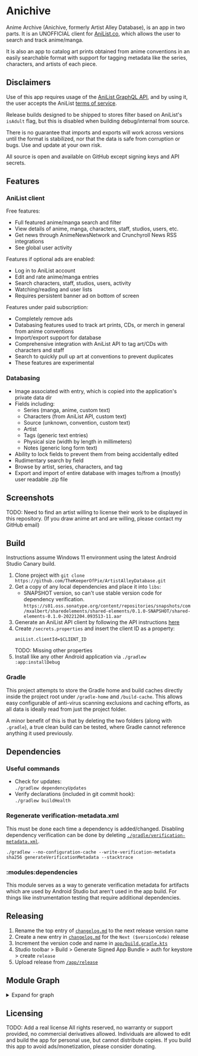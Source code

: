 # Anichive

Anime Archive (Anichive, formerly Artist Alley Database), is an app in two parts. It is an
UNOFFICIAL client for [AniList.co](https://anilist.co), which allows the user to search and track
anime/manga.

It is also an app to catalog art prints obtained from anime conventions in an easily searchable
format with support for tagging metadata like the series, characters, and artists of each piece.

## Disclaimers

Use of this app requires usage of the
[AniList GraphQL API](https://anilist.gitbook.io/anilist-apiv2-docs/), and by using it, the user
accepts the AniList [terms of service](https://anilist.co/terms).

Release builds designed to be shipped to stores filter based on AniList's `isAdult` flag, but this
is disabled when building debug/internal from source.

There is no guarantee that imports and exports will work across versions until the format is
stabilized, nor that the data is safe from corruption or bugs. Use and update at your own risk.

All source is open and available on GitHub except signing keys and API secrets.

## Features

### AniList client
Free features:
- Full featured anime/manga search and filter
- View details of anime, manga, characters, staff, studios, users, etc.
- Get news through AnimeNewsNetwork and Crunchyroll News RSS integrations
- See global user activity

Features if optional ads are enabled:
- Log in to AniList account
- Edit and rate anime/manga entries
- Search characters, staff, studios, users, activity
- Watching/reading and user lists
- Requires persistent banner ad on bottom of screen

Features under paid subscription:
- Completely remove ads
- Databasing features used to track art prints, CDs, or merch in general from anime conventions
- Import/export support for database
- Comprehensive integration with AniList API to tag art/CDs with characters and staff
- Search to quickly pull up art at conventions to prevent duplicates
- These features are experimental

### Databasing
- Image associated with entry, which is copied into the application's private data dir
- Fields including:
  - Series (manga, anime, custom text)
  - Characters (from AniList API, custom text)
  - Source (unknown, convention, custom text)
  - Artist
  - Tags (generic text entries)
  - Physical size (width by length in millimeters)
  - Notes (generic long form text)
- Ability to lock fields to prevent them from being accidentally edited
- Rudimentary search by field
- Browse by artist, series, characters, and tag
- Export and import of entire database with images to/from a (mostly) user readable .zip file

## Screenshots

TODO: Need to find an artist willing to license their work to be displayed in this repository.
(If you draw anime art and are willing, please contact my GitHub email)

## Build

Instructions assume Windows 11 environment using the latest Android Studio Canary build.

1. Clone project with `git clone https://github.com/TheKeeperOfPie/ArtistAlleyDatabase.git`
2. Get a copy of any local dependencies and place it into `libs`:
   - SNAPSHOT version, so can't use stable version code for dependency verification.  
   ```https://s01.oss.sonatype.org/content/repositories/snapshots/com/mxalbert/sharedelements/shared-elements/0.1.0-SNAPSHOT/shared-elements-0.1.0-20221204.093513-11.aar```
3. Generate an AniList API client by following the API instructions [here](https://anilist.gitbook.io/anilist-apiv2-docs/overview/oauth/getting-started#using-oauth)
4. Create `/secrets.properties` and insert the client ID as a property:
    ```
    aniList.clientId=$CLIENT_ID
    ```
   TODO: Missing other properties
5. Install like any other Android application via `./gradlew :app:installDebug`

### Gradle

This project attempts to store the Gradle home and build caches directly inside the project root
under `/gradle-home` and `/build-cache`. This allows easy configurable of anti-virus scanning
exclusions and caching efforts, as all data is ideally read from just the project folder.

A minor benefit of this is that by deleting the two folders (along with `.gradle`), a true clean
build can be tested, where Gradle cannot reference anything it used previously.

## Dependencies

### Useful commands

- Check for updates:  
  `./gradlew dependencyUpdates`
- Verify declarations (included in git commit hook):  
  `./gradlew buildHealth`

### Regenerate verification-metadata.xml

This must be done each time a dependency is added/changed. Disabling dependency verification can be
done by deleting [`./gradle/verification-metadata.xml`](gradle/verification-metadata.xml).

[//]: # (TODO: Full clean build is starting to get annoying, need better way to regenerate metadata)

`./gradlew --no-configuration-cache --write-verification-metadata sha256 generateVerificationMetadata --stacktrace`

### :modules:dependencies

This module serves as a way to generate verification metadata for artifacts which are used by
Android Studio but aren't used in the app build. For things like instrumentation testing that
require additional dependencies.

## Releasing
1. Rename the top entry of [`changelog.md`](changelog.md) to the next release version name
2. Create a new entry in [`changelog.md`](changelog.md) for the `Next ($versionCode)` release
3. Increment the version code and name in [`app/build.gradle.kts`](app/build.gradle.kts)
4. Studio toolbar > Build > Generate Signed App Bundle > auth for keystore > create `release`
5. Upload release from [`/app/release`](app/release)

## Module Graph
<details>
    <summary>Expand for graph</summary>

#### Start Module Graph

```mermaid
%%{
  init: {
    'theme': 'dark'
  }
}%%

graph LR
  subgraph :modules
    :modules:utils["utils"]
    :modules:utils-compose["utils-compose"]
    :modules:test-utils["test-utils"]
    :modules:utils-network["utils-network"]
    :modules:browse["browse"]
    :modules:utils-inject["utils-inject"]
    :modules:entry["entry"]
    :modules:utils-room["utils-room"]
    :modules:image["image"]
    :modules:musical-artists["musical-artists"]
    :modules:secrets["secrets"]
    :modules:anime2anime["anime2anime"]
    :modules:anilist["anilist"]
    :modules:anime["anime"]
    :modules:animethemes["animethemes"]
    :modules:debug["debug"]
    :modules:play["play"]
    :modules:art["art"]
    :modules:cds["cds"]
    :modules:data["data"]
    :modules:markdown["markdown"]
    :modules:media["media"]
    :modules:monetization["monetization"]
    :modules:settings["settings"]
    :modules:vgmdb["vgmdb"]
    :modules:apollo["apollo"]
    :modules:server["server"]
  end
  subgraph :modules:anilist
    :modules:anilist:data["data"]
  end
  subgraph :modules:anime
    :modules:anime:ui["ui"]
    :modules:anime:news["news"]
    :modules:anime:recommendations["recommendations"]
    :modules:anime:data["data"]
    :modules:anime:favorites["favorites"]
  end
  subgraph :modules:anime:ignore
    :modules:anime:ignore:data["data"]
  end
  subgraph :modules:anime:media
    :modules:anime:media:data["data"]
  end
  subgraph :modules:apollo
    :modules:apollo:utils["utils"]
  end
  subgraph :modules:monetization
    :modules:monetization:debug["debug"]
    :modules:monetization:unity["unity"]
  end
  :modules:anime:ui --> :modules:utils
  :modules:anime:ui --> :modules:utils-compose
  :modules:anime:ui --> :modules:test-utils
  :modules:anime:ui --> :modules:utils-network
  :modules:browse --> :modules:utils-inject
  :modules:browse --> :modules:entry
  :modules:browse --> :modules:utils
  :modules:browse --> :modules:utils-compose
  :modules:browse --> :modules:test-utils
  :modules:browse --> :modules:utils-network
  :modules:utils-room --> :modules:test-utils
  :modules:utils-room --> :modules:utils-network
  :modules:image --> :modules:utils
  :modules:image --> :modules:utils-compose
  :modules:image --> :modules:utils-inject
  :modules:image --> :modules:test-utils
  :modules:image --> :modules:utils-network
  :modules:musical-artists --> :modules:utils-inject
  :modules:musical-artists --> :modules:test-utils
  :modules:musical-artists --> :modules:utils-network
  :modules:secrets --> :modules:test-utils
  :modules:secrets --> :modules:utils-network
  :modules:anime2anime --> :modules:utils-inject
  :modules:anime2anime --> :modules:anilist
  :modules:anime2anime --> :modules:anime
  :modules:anime2anime --> :modules:anime:ignore:data
  :modules:anime2anime --> :modules:anime:media:data
  :modules:anime2anime --> :modules:anime:news
  :modules:anime2anime --> :modules:anime:recommendations
  :modules:anime2anime --> :modules:utils
  :modules:anime2anime --> :modules:utils-compose
  :modules:anime2anime --> :modules:test-utils
  :modules:anime2anime --> :modules:utils-network
  :app --> :modules:monetization:debug
  :app --> :modules:animethemes
  :app --> :modules:debug
  :app --> :modules:play
  :app --> :modules:monetization:unity
  :app --> :modules:anime
  :app --> :modules:anime2anime
  :app --> :modules:anilist
  :app --> :modules:art
  :app --> :modules:browse
  :app --> :modules:cds
  :app --> :modules:image
  :app --> :modules:data
  :app --> :modules:entry
  :app --> :modules:markdown
  :app --> :modules:media
  :app --> :modules:monetization
  :app --> :modules:utils-inject
  :app --> :modules:utils-room
  :app --> :modules:settings
  :modules:animethemes --> :modules:utils-inject
  :modules:animethemes --> :modules:anime
  :modules:animethemes --> :modules:anilist
  :modules:animethemes --> :modules:utils-network
  :modules:animethemes --> :modules:test-utils
  :modules:anime:ignore:data --> :modules:anilist
  :modules:anime:ignore:data --> :modules:anime:data
  :modules:anime:ignore:data --> :modules:utils-inject
  :modules:anime:ignore:data --> :modules:utils
  :modules:anime:ignore:data --> :modules:test-utils
  :modules:anime:ignore:data --> :modules:utils-network
  :modules:cds --> :modules:anilist
  :modules:cds --> :modules:browse
  :modules:cds --> :modules:data
  :modules:cds --> :modules:entry
  :modules:cds --> :modules:musical-artists
  :modules:cds --> :modules:vgmdb
  :modules:cds --> :modules:utils-inject
  :modules:cds --> :modules:utils
  :modules:cds --> :modules:utils-room
  :modules:cds --> :modules:test-utils
  :modules:cds --> :modules:utils-network
  :modules:anime:recommendations --> :modules:anilist
  :modules:anime:recommendations --> :modules:anime:ignore:data
  :modules:anime:recommendations --> :modules:anime:favorites
  :modules:anime:recommendations --> :modules:anime:media:data
  :modules:anime:recommendations --> :modules:utils-inject
  :modules:anime:recommendations --> :modules:utils
  :modules:anime:recommendations --> :modules:utils-compose
  :modules:anime:recommendations --> :modules:test-utils
  :modules:anime:recommendations --> :modules:utils-network
  :modules:anime:data --> :modules:test-utils
  :modules:anime:data --> :modules:utils-network
  :modules:anime:media:data --> :modules:anilist
  :modules:anime:media:data --> :modules:anime:data
  :modules:anime:media:data --> :modules:anime:favorites
  :modules:anime:media:data --> :modules:anime:ignore:data
  :modules:anime:media:data --> :modules:anime:ui
  :modules:anime:media:data --> :modules:utils-inject
  :modules:anime:media:data --> :modules:utils
  :modules:anime:media:data --> :modules:utils-compose
  :modules:anime:media:data --> :modules:test-utils
  :modules:anime:media:data --> :modules:utils-network
  :modules:media --> :modules:utils-inject
  :modules:media --> :modules:test-utils
  :modules:media --> :modules:utils-network
  :modules:debug --> :modules:utils-inject
  :modules:debug --> :modules:utils
  :modules:debug --> :modules:utils-compose
  :modules:debug --> :modules:utils-network
  :modules:debug --> :modules:test-utils
  :modules:anime:favorites --> :modules:anilist
  :modules:anime:favorites --> :modules:utils-inject
  :modules:anime:favorites --> :modules:utils
  :modules:anime:favorites --> :modules:test-utils
  :modules:anime:favorites --> :modules:utils-network
  :modules:anilist:data --> :modules:apollo:utils
  :modules:anilist:data --> :modules:test-utils
  :modules:anilist:data --> :modules:utils-network
  :modules:anilist:data --> :modules:apollo
  :modules:vgmdb --> :modules:entry
  :modules:vgmdb --> :modules:utils
  :modules:vgmdb --> :modules:utils-compose
  :modules:vgmdb --> :modules:utils-network
  :modules:vgmdb --> :modules:utils-inject
  :modules:vgmdb --> :modules:test-utils
  :modules:utils-network --> :modules:utils-inject
  :modules:utils-network --> :modules:test-utils
  :modules:utils-compose --> :modules:utils-inject
  :modules:utils-compose --> :modules:secrets
  :modules:utils-compose --> :modules:utils
  :modules:utils-compose --> :modules:test-utils
  :modules:utils-compose --> :modules:utils-network
  :modules:anime --> :modules:anime:favorites
  :modules:anime --> :modules:anime:ignore:data
  :modules:anime --> :modules:anime:media:data
  :modules:anime --> :modules:anime:news
  :modules:anime --> :modules:anime:recommendations
  :modules:anime --> :modules:utils-inject
  :modules:anime --> :modules:anilist
  :modules:anime --> :modules:anime:data
  :modules:anime --> :modules:anime:ui
  :modules:anime --> :modules:cds
  :modules:anime --> :modules:markdown
  :modules:anime --> :modules:media
  :modules:anime --> :modules:monetization
  :modules:anime --> :modules:utils-compose
  :modules:anime --> :modules:utils-network
  :modules:anime --> :modules:test-utils
  :modules:monetization:debug --> :modules:monetization
  :modules:monetization:debug --> :modules:utils-inject
  :modules:monetization:debug --> :modules:test-utils
  :modules:monetization:debug --> :modules:utils-network
  :modules:settings --> :modules:anime
  :modules:settings --> :modules:art
  :modules:settings --> :modules:cds
  :modules:settings --> :modules:monetization
  :modules:settings --> :modules:secrets
  :modules:settings --> :modules:utils-inject
  :modules:settings --> :modules:anime:ignore:data
  :modules:settings --> :modules:anime:media:data
  :modules:settings --> :modules:anime:news
  :modules:settings --> :modules:test-utils
  :modules:settings --> :modules:utils-network
  :modules:anime:news --> :modules:utils-inject
  :modules:anime:news --> :modules:utils
  :modules:anime:news --> :modules:utils-compose
  :modules:anime:news --> :modules:test-utils
  :modules:anime:news --> :modules:utils-network
  :modules:art --> :modules:anilist
  :modules:art --> :modules:browse
  :modules:art --> :modules:data
  :modules:art --> :modules:entry
  :modules:art --> :modules:utils-inject
  :modules:art --> :modules:utils-compose
  :modules:art --> :modules:utils-room
  :modules:art --> :modules:test-utils
  :modules:art --> :modules:utils-network
  :modules:data --> :modules:anilist
  :modules:data --> :modules:entry
  :modules:data --> :modules:utils
  :modules:data --> :modules:utils-inject
  :modules:data --> :modules:test-utils
  :modules:data --> :modules:utils-network
  :modules:test-utils --> :modules:utils-inject
  :modules:test-utils --> :modules:utils-network
  :modules:test-utils --> :modules:server
  :modules:server --> :modules:anilist:data
  :modules:utils-inject --> :modules:test-utils
  :modules:utils-inject --> :modules:utils-network
  :modules:monetization --> :modules:utils
  :modules:monetization --> :modules:utils-compose
  :modules:monetization --> :modules:utils-inject
  :modules:monetization --> :modules:test-utils
  :modules:monetization --> :modules:utils-network
  :modules:markdown --> :modules:utils-inject
  :modules:markdown --> :modules:test-utils
  :modules:markdown --> :modules:utils-network
  :modules:play --> :modules:monetization
  :modules:play --> :modules:utils-inject
  :modules:play --> :modules:test-utils
  :modules:play --> :modules:utils-network
  :modules:monetization:unity --> :modules:monetization
  :modules:monetization:unity --> :modules:secrets
  :modules:monetization:unity --> :modules:utils-inject
  :modules:monetization:unity --> :modules:test-utils
  :modules:monetization:unity --> :modules:utils-network
  :modules:apollo:utils --> :modules:utils-inject
  :modules:apollo:utils --> :modules:utils
  :modules:apollo:utils --> :modules:test-utils
  :modules:apollo:utils --> :modules:utils-network
  :modules:entry --> :modules:image
  :modules:entry --> :modules:markdown
  :modules:entry --> :modules:utils
  :modules:entry --> :modules:utils-compose
  :modules:entry --> :modules:utils-room
  :modules:entry --> :modules:test-utils
  :modules:entry --> :modules:utils-network
  :modules:utils --> :modules:utils-inject
  :modules:utils --> :modules:test-utils
  :modules:utils --> :modules:utils-network
  :modules:anilist --> :modules:anilist:data
  :modules:anilist --> :modules:entry
  :modules:anilist --> :modules:apollo:utils
  :modules:anilist --> :modules:secrets
  :modules:anilist --> :modules:utils-inject
  :modules:anilist --> :modules:utils
  :modules:anilist --> :modules:utils-compose
  :modules:anilist --> :modules:utils-network
  :modules:anilist --> :modules:test-utils
```
#### End module graph
</details>

## Licensing

TODO: Add a real license
All rights reserved, no warranty or support provided, no commercial derivatives allowed. Individuals
are allowed to edit and build the app for personal use, but cannot distribute copies. If you build
this app to avoid ads/monetization, please consider donating. 
